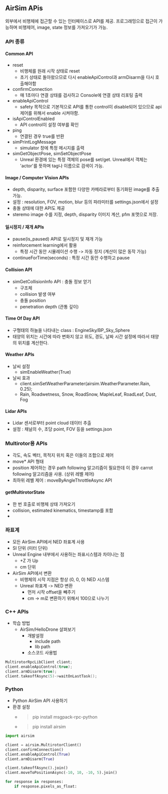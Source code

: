 ﻿## AirSim APis
외부에서 비행체에 접근할 수 있는 인터페이스로 API를 제공.
프로그래밍으로 접근이 가능하며 비행제어, image, state 정보를 가져오기가 가능.

### API 종류
#### Common API
 * reset
   * 비행체를 원래 시작 상태로 reset
   * 초기 상태로 돌아왔으므로 다시 enableApiControl과 armDisarm을 다시 호출해야함
 * confirmConnection
   * 매 1초마다 연결 상태를 검사하고 Console에 연결 상태 리포팅 출력
 * enableApiControl
   * safety 목적으로 기본적으로 API를 통한 control이 disable되어 있으므로 api 제어를 위해서 enable 시켜야함.
 * isApiControlEnabled
   * API control이 설정 여부를 확인
 * ping
   * 연결된 경우 true를 반환
 * simPrintLogMessage
   * simulator 창에 특정 메시지를 출력
 * simGetObjectPose, simSetObjectPose
   * Unreal 환경에 있는 특정 객체의 pose를 set/get. Unreal에서 객체는 'actor'를 뜻하며 tag나 이름으로 검색이 가능.
#### Image / Computer Vision APIs
 * depth, disparity, surface 포함한 다양한 카메라로부터 동기화된 image를 추출 가능.
 * 설정 : resolution, FOV, motion, blur 등의 파라미터를 settings.json에서 설정
 * 충돌 상태에 대한 API도 제공
 * steremo image 수를 지정, depth, disparity 이미지 계산, pfm 포맷으로 저장.
#### 일시정지 / 재개 APIs
 * pause(is_paused) API로 일시정지 및 재개 가능
 * reinforcement learning에서 활용
    * 특정 시간 동안 시뮬레이션 수행 -> 자동 정지 (계산이 많은 동작 가능)
 * continueForTime(seconds) : 특정 시간 동안 수행하고 pause

#### Collision API
 * simGetCollisionInfo API : 충돌 정보 얻기
   * 구조체
   * collision 발생 여부
   * 충돌 position
   * penetration depth (관통 깊이)

#### Time Of Day API
 * 구형태의 하늘을 나타내는 class : EngineSky/BP_Sky_Sphere
 * 태양의 위치는 시간에 따라 변화지 않고 위도, 경도, 날짜 시간 설정에 따라서 태양의 위치를 계산한다. 

#### Weather APIs
 * 날씨 설정
   * simEnableWeather(True)
 * 날씨 효과
   * client.simSetWeatherParameter(airsim.WeatherParameter.Rain, 0.25);
   * Rain, Roadwetness, Snow, RoadSnow, MapleLeaf, RoadLeaf, Dust, Fog

#### Lidar APIs
 * Lidar 센서로부터 point cloud 데이터 추출
 * 설정 : 채널의 수, 초당 point, FOV 등을 settings.json

### Multirotor용 APIs
 * 각도, 속도 벡터, 목적지 위치 혹은 이들의 조합으로 제어
 * move* API 형태
 * position 제어하는 경우 path following 알고리즘이 필요한데 이 경우 carrot following 알고리즘을 사용. (상위 레벨 제어)
 * 최하위 레벨 제어 : moveByAngleThrottleAsync API
#### getMultirotorState
 * 한 번 호출로 비행체 상태 가져오기
 * collision, estimated kinematics, timestamp를 포함
 * 

### 좌표계 
 * 모든 AirSim API에서 NED 좌표계 사용
 * SI 단위 (미터 단위)
 * Unreal Engine 내부에서 사용하는 좌표시스템과 차이나는 점
   * +Z 가 Up
   * cm 단위 
  * AirSim API에서 변환
    * 비행체의 시작 지점은 항상 (0, 0, 0) NED 시스템
    * Unreal 좌표계 -> NED 변환
      * 먼저 시작 offset을 빼주기
      * cm -> m로 변환하기 위해서 100으로 나누기
    
### C++ APIs
 * 학습 방법
   * AirSim/HelloDrone 살펴보기
     * 개발설정
       * include path
       * lib path
     * 소스코드 사용법
```c++
MultirotorRpcLibClient client;
client.enableApiControl(true);
client.armDisarm(true);
client.takeoffAsync(5)->waitOnLastTask();
```

### Python
 * Python AirSim API 사용하기
 * 환경 설정
   * > pip install msgpack-rpc-python
   * > pip install airsim
```python
import airsim

client = airsim.MultirotorClient()
client.confirmConnection()
client.enableApiControl(True)
client.armDisarm(True)

client.takeoffAsync().join()
client.moveToPositionAsync(-10, 10, -10, 5).join()

for response in responses:
    if response.pixels_as_float:
        
```


